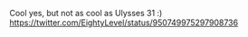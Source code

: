 Cool yes, but not as cool as Ulysses 31 :) https://twitter.com/EightyLevel/status/950749975297908736